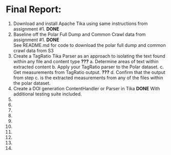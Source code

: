 # Final Report:

1. Download and install Apache Tika using same instructions from assignment #1. **DONE**  
2. Baseline off the Polar Full Dump and Common Crawl data from assignment #1. **DONE**  
    See README.md for code to download the polar full dump and common crawl data from S3
3. Create a TagRatio Tika Parser as an approach to isolating the text found within
any file and content type **???**
  a. Determine areas of text within extracted
content
  b. Apply your TagRatio parser to the Polar dataset. 
  c. Get measurements from TagRatio output. **???**
  d. Confirm that the output from step c. is the extracted measurements from any
of the files within the polar dataset.
4. Create a DOI generation ContentHandler or Parser in Tika **DONE** With additional testing suite included.
5.
6.
7.
8.
9.
10.
11.
12.
13.
14.
